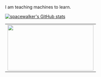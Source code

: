 I am teaching machines to learn.

[![spacewalker's GitHub stats](https://github-readme-stats.vercel.app/api?username=spacewalk01&show_icons=true&hide=prs,issues,commits)](https://github.com/anuraghazra/github-readme-stats)

<table style="margin-left:auto; margin-right:auto;">
  <tr>
    <td><img src="https://user-images.githubusercontent.com/6389915/157934299-5606f414-9814-4eb8-a128-f916a617f0bc.gif" height=150px width=280px></td>
  </tr>
  <tr>
  </tr>
</table>
